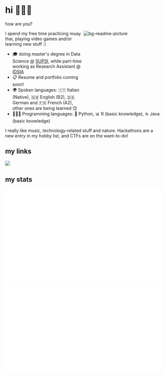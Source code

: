 # hi 🙋🏻‍♂️
how are you?

<img src="https://icon-library.com/images/cat-icon-gif/cat-icon-gif-1.jpg" align="right" alt="bg-readme-picture" width="250" height="250">
<!--img src="https://media.giphy.com/media/yALcFbrKshfoY/giphy.gif" align="right" alt="bg-readme-picture" width="250" height="285" /-->
<!--img src="https://media.tenor.com/mTj_CD3YTNAAAAAi/breakdown-white.gif" align="right" alt="bg-readme-picture" /-->
<!--img src="https://media.tenor.com/jP0qr_Ha7_MAAAAi/darksouls-knight.gif" align="right" alt="bg-readme-picture" /-->

I spend my free time practicing muay thai, playing video games and/or learning new stuff :)

- 🎓 doing master's degree in Data Science @ [SUPSI][uni], while part-time working as Research Assistant @ [IDSIA][idsia]
- 📋 Resume and portfolio coming soon!
- 🌍 Spoken languages:  🇮🇹 Italian (Native), 🇬🇧 English (B2), 🇩🇪 German and 🇫🇷 French (A2), other ones are being learned 😊
- 👨🏻‍💻 Programming languages: 🐍 Python, 📊 R (basic knowledge), ☕️ Java (basic knowledge)

I really like music, technology-related stuff and nature. Hackathons are a new entry in my hobby list, and CTFs are on the want-to-do!

## my links
<a href="https://www.linkedin.com/in/christian-berchtold/">
    <img src="https://img.shields.io/badge/-Christian_Berchtold-blue?style=flat-square&logo=Linkedin&logoColor=white" />
</a>
<!--a href="https://steamcommunity.com/id/spectatormain">
    <img src="https://img.shields.io/badge/-SpectatorMain-1b2838?style=flat-square&logo=Steam&logoColor=white" />
</a-->

## my stats
<!--
https://github.community/t/support-theme-context-for-images-in-light-vs-dark-mode/147981/84
-->
<a href="https://github.com/k0ruy/github-stats-transparent">
<img src="https://github.com/k0ruy/github-stats-transparent/blob/output/generated/overview.svg">
<img src="https://github.com/k0ruy/github-stats-transparent/blob/output/generated/languages.svg">

</a>


[uni]: https://www.supsi.ch
[idsia]: https://www.idsia.usi-supsi.ch
